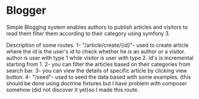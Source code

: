 # Blogger
Simple Blogging system enables authors to publish articles and visitors to read them filter them according to their category using symfony 3.

Description of some routes.
1- "/article/create/{id}"- used to create article where the id is the user's id to check whether he is an author or a visitor.
 author is user with type 1 while visitor is user with type 2. id's is incremental starting from 1.
2- you can filter the articles based on their categories from search bar.
3- you can view the details of specific article by clicking view button.
4- "/seed"- used to seed the data based with some examples. (this should be done using doctrine fixtures but I have problem with composer somehow (did not discover it yet)so I made this route.
